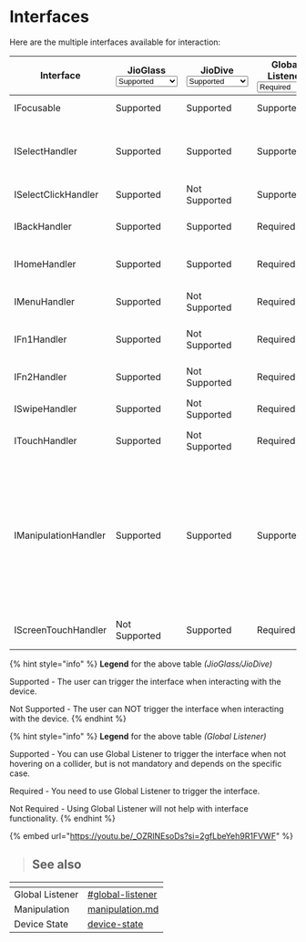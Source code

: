 # Interfaces

Here are the multiple interfaces available for interaction:

<table data-full-width="true"><thead><tr><th width="210">Interface</th><th width="147">JioGlass<select><option value="7OhMA9fKr9w4" label="Supported" color="blue"></option><option value="7QqVEXqdJKRk" label="Not Supported" color="blue"></option></select></th><th width="143">JioDive<select><option value="UV4ZKRPqHFRK" label="Supported" color="blue"></option><option value="m87nniI5pgxH" label="Not Supported" color="blue"></option></select></th><th width="151">Global Listener<select><option value="08GncU9RV6u4" label="Required" color="blue"></option><option value="jFSQ0bQFfthA" label="Not Required" color="blue"></option><option value="toHDJbtsFo3D" label="Supported" color="blue"></option></select></th><th>Description</th></tr></thead><tbody><tr><td>IFocusable </td><td><span data-option="7OhMA9fKr9w4">Supported</span></td><td><span data-option="UV4ZKRPqHFRK">Supported</span></td><td><span data-option="toHDJbtsFo3D">Supported</span></td><td>Handle focus Enter/Exit</td></tr><tr><td>ISelectHandler </td><td><span data-option="7OhMA9fKr9w4">Supported</span></td><td><span data-option="UV4ZKRPqHFRK">Supported</span></td><td><span data-option="toHDJbtsFo3D">Supported</span></td><td>Handle simple pointer inputs like <strong>OnSelectDown</strong> &#x26; <strong>OnSelectUp</strong></td></tr><tr><td>ISelectClickHandler </td><td><span data-option="7OhMA9fKr9w4">Supported</span></td><td><span data-option="m87nniI5pgxH">Not Supported</span></td><td><span data-option="toHDJbtsFo3D">Supported</span></td><td>Handle simple click inputs</td></tr><tr><td>IBackHandler</td><td><span data-option="7OhMA9fKr9w4">Supported</span></td><td><span data-option="UV4ZKRPqHFRK">Supported</span></td><td><span data-option="08GncU9RV6u4">Required</span></td><td>Handle <strong>Back Button</strong> interaction</td></tr><tr><td>IHomeHandler </td><td><span data-option="7OhMA9fKr9w4">Supported</span></td><td><span data-option="UV4ZKRPqHFRK">Supported</span></td><td><span data-option="08GncU9RV6u4">Required</span></td><td>Handle <strong>Home Button</strong> interaction</td></tr><tr><td>IMenuHandler </td><td><span data-option="7OhMA9fKr9w4">Supported</span></td><td><span data-option="m87nniI5pgxH">Not Supported</span></td><td><span data-option="08GncU9RV6u4">Required</span></td><td>Handle <strong>Menu Button</strong> interaction</td></tr><tr><td>IFn1Handler </td><td><span data-option="7OhMA9fKr9w4">Supported</span></td><td><span data-option="m87nniI5pgxH">Not Supported</span></td><td><span data-option="08GncU9RV6u4">Required</span></td><td>Handle <strong>Fn1 Button</strong> interaction</td></tr><tr><td>IFn2Handler </td><td><span data-option="7OhMA9fKr9w4">Supported</span></td><td><span data-option="m87nniI5pgxH">Not Supported</span></td><td><span data-option="08GncU9RV6u4">Required</span></td><td>Handle <strong>Fn2 Button</strong> interaction</td></tr><tr><td>ISwipeHandler </td><td><span data-option="7OhMA9fKr9w4">Supported</span></td><td><span data-option="m87nniI5pgxH">Not Supported</span></td><td><span data-option="08GncU9RV6u4">Required</span></td><td>Handle swipe gestures</td></tr><tr><td>ITouchHandler </td><td><span data-option="7OhMA9fKr9w4">Supported</span></td><td><span data-option="m87nniI5pgxH">Not Supported</span></td><td><span data-option="08GncU9RV6u4">Required</span></td><td>Handle touch events on the trackpad</td></tr><tr><td>IManipulationHandler </td><td><span data-option="7OhMA9fKr9w4">Supported</span></td><td><span data-option="UV4ZKRPqHFRK">Supported</span></td><td><span data-option="toHDJbtsFo3D">Supported</span></td><td>Handle object <strong>Manipulation</strong> interactions. In <strong>Manipulation,</strong> you can <strong>grab</strong> an object and perform actions like <strong>rotating</strong>, <strong>scaling,</strong> or <strong>dragging</strong> it from one place to another</td></tr><tr><td>IScreenTouchHandler</td><td><span data-option="7QqVEXqdJKRk">Not Supported</span></td><td><span data-option="UV4ZKRPqHFRK">Supported</span></td><td><span data-option="08GncU9RV6u4">Required</span></td><td>Handle screen touch interaction</td></tr></tbody></table>

{% hint style="info" %}
**Legend** for the above table _(JioGlass/JioDive)_

Supported - The user can trigger the interface when interacting with the device.

Not Supported - The user can NOT trigger the interface when interacting with the device.
{% endhint %}

{% hint style="info" %}
**Legend** for the above table _(Global Listener)_

Supported - You can use Global Listener to trigger the interface when not hovering on a collider, but is not mandatory and depends on the specific case.

Required - You need to use Global Listener to trigger the interface.

Not Required - Using Global Listener will not help with interface functionality.
{% endhint %}

{% embed url="https://youtu.be/_OZRlNEsoDs?si=2gfLbeYeh9R1FVWF" %}

> ## See also

<table data-view="cards"><thead><tr><th></th><th data-type="content-ref"></th></tr></thead><tbody><tr><td>Global Listener</td><td><a href="../actions.md#global-listener">#global-listener</a></td></tr><tr><td>Manipulation</td><td><a href="../controller-input-actions/manipulation.md">manipulation.md</a></td></tr><tr><td>Device State</td><td><a href="../device-state/">device-state</a></td></tr></tbody></table>
